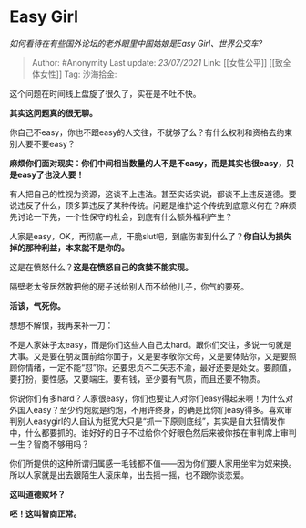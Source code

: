 # Easy Girl
*如何看待在有些国外论坛的老外眼里中国姑娘是Easy Girl、世界公交车?*

> Author: #Anonymity
> Last update: *23/07/2021*
> Link: [[女性公平]] [[致全体女性]]
> Tag:
> 沙海拾金:

这个问题在时间线上盘旋了很久了，实在是不吐不快。

**其实这问题真的很无聊。**

你自己不easy，你也不跟easy的人交往，不就够了么？有什么权利和资格去约束别人要不要easy？

**麻烦你们面对现实：你们中间相当数量的人不是不easy，而是其实也很easy，只是easy了也没人要！**

有人把自己的性视为资源，这谈不上违法。甚至实话实说，都谈不上违反道德。要说违反了什么，顶多算违反了某种传统。问题是维护这个传统到底意义何在？麻烦先讨论一下先，一个性保守的社会，到底有什么额外福利产生？

人家是easy，OK，再彻底一点，干脆slut吧，到底伤害到什么了？**你自认为损失掉的那种利益，本来就不是你的。**

这是在愤怒什么？**这是在愤怒自己的贪婪不能实现。**

隔壁老太爷居然敢把他的房子送给别人而不给他儿子，你气的要死。

**活该，气死你。**

想想不解恨，我再来补一刀：

不是人家妹子太easy，而是你们这些人自己太hard。跟你们交往，多说一句就是大事。又是要在朋友面前给你面子，又是要孝敬你父母，又是要体贴你，又是要照顾你情绪，一定不能“怼”你。还要忠贞不二矢志不渝，最好还要是处女。要颜值，要打扮，要性感，又要端庄。要有钱，至少要有气质，而且还要不物质。

你说你们有多hard？人家很easy，你们也要让人对你们easy得起来啊！为什么对外国人easy？至少约炮就是约炮，不用许终身，的确是比你们easy得多。喜欢审判别人easygirl的人自认为挺宽大只是“抓一下原则底线”，其实是自大狂情发作中，什么都要抓的。谁好好的日子不过给你个好眼色然后来被你按在审判席上审判一生？智商不够用吗？

你们所提供的这种所谓归属感一毛钱都不值——因为你们要人家用坐牢为奴来换。所以人家就是出去跟陌生人滚床单，出去摇一摇，也不跟你谈恋爱。

**这叫道德败坏？**

**呸！这叫智商正常。**
